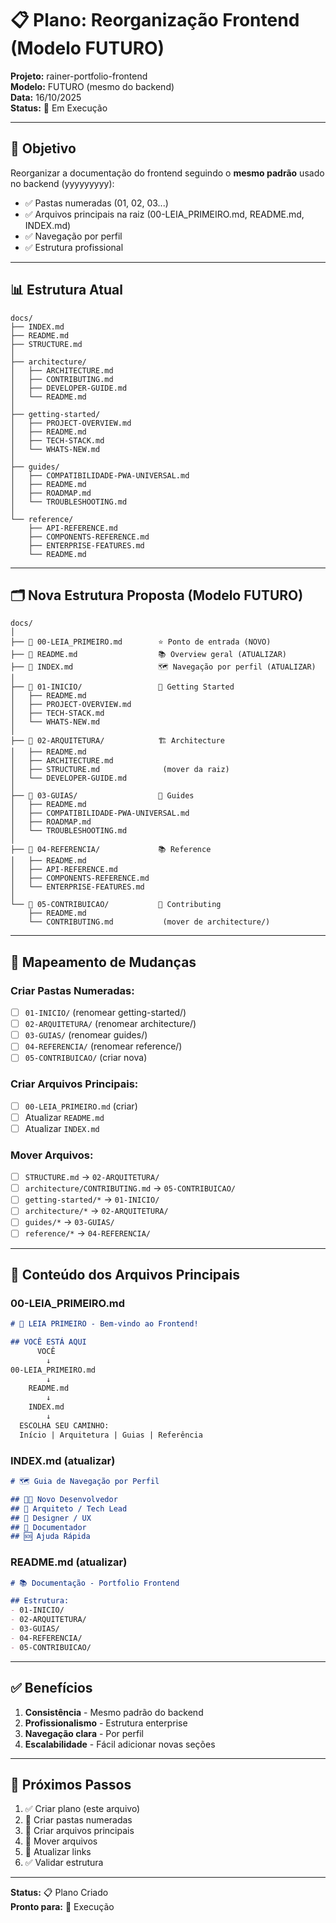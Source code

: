 # 📋 Plano: Reorganização Frontend (Modelo FUTURO)

**Projeto:** rainer-portfolio-frontend  
**Modelo:** FUTURO (mesmo do backend)  
**Data:** 16/10/2025  
**Status:** 🔄 Em Execução

---

## 🎯 Objetivo

Reorganizar a documentação do frontend seguindo o **mesmo padrão** usado no backend (yyyyyyyyy):
- ✅ Pastas numeradas (01, 02, 03...)
- ✅ Arquivos principais na raiz (00-LEIA_PRIMEIRO.md, README.md, INDEX.md)
- ✅ Navegação por perfil
- ✅ Estrutura profissional

---

## 📊 Estrutura Atual

```
docs/
├── INDEX.md
├── README.md
├── STRUCTURE.md
│
├── architecture/
│   ├── ARCHITECTURE.md
│   ├── CONTRIBUTING.md
│   ├── DEVELOPER-GUIDE.md
│   └── README.md
│
├── getting-started/
│   ├── PROJECT-OVERVIEW.md
│   ├── README.md
│   ├── TECH-STACK.md
│   └── WHATS-NEW.md
│
├── guides/
│   ├── COMPATIBILIDADE-PWA-UNIVERSAL.md
│   ├── README.md
│   ├── ROADMAP.md
│   └── TROUBLESHOOTING.md
│
└── reference/
    ├── API-REFERENCE.md
    ├── COMPONENTS-REFERENCE.md
    ├── ENTERPRISE-FEATURES.md
    └── README.md
```

---

## 🗂️ Nova Estrutura Proposta (Modelo FUTURO)

```
docs/
│
├── 📄 00-LEIA_PRIMEIRO.md        ⭐ Ponto de entrada (NOVO)
├── 📄 README.md                  📚 Overview geral (ATUALIZAR)
├── 📄 INDEX.md                   🗺️ Navegação por perfil (ATUALIZAR)
│
├── 📂 01-INICIO/                 🚀 Getting Started
│   ├── README.md
│   ├── PROJECT-OVERVIEW.md
│   ├── TECH-STACK.md
│   └── WHATS-NEW.md
│
├── 📂 02-ARQUITETURA/            🏗️ Architecture
│   ├── README.md
│   ├── ARCHITECTURE.md
│   ├── STRUCTURE.md              (mover da raiz)
│   └── DEVELOPER-GUIDE.md
│
├── 📂 03-GUIAS/                  📖 Guides
│   ├── README.md
│   ├── COMPATIBILIDADE-PWA-UNIVERSAL.md
│   ├── ROADMAP.md
│   └── TROUBLESHOOTING.md
│
├── 📂 04-REFERENCIA/             📚 Reference
│   ├── README.md
│   ├── API-REFERENCE.md
│   ├── COMPONENTS-REFERENCE.md
│   └── ENTERPRISE-FEATURES.md
│
└── 📂 05-CONTRIBUICAO/           🤝 Contributing
    ├── README.md
    └── CONTRIBUTING.md           (mover de architecture/)
```

---

## 🔄 Mapeamento de Mudanças

### Criar Pastas Numeradas:
- [ ] `01-INICIO/` (renomear getting-started/)
- [ ] `02-ARQUITETURA/` (renomear architecture/)
- [ ] `03-GUIAS/` (renomear guides/)
- [ ] `04-REFERENCIA/` (renomear reference/)
- [ ] `05-CONTRIBUICAO/` (criar nova)

### Criar Arquivos Principais:
- [ ] `00-LEIA_PRIMEIRO.md` (criar)
- [ ] Atualizar `README.md`
- [ ] Atualizar `INDEX.md`

### Mover Arquivos:
- [ ] `STRUCTURE.md` → `02-ARQUITETURA/`
- [ ] `architecture/CONTRIBUTING.md` → `05-CONTRIBUICAO/`
- [ ] `getting-started/*` → `01-INICIO/`
- [ ] `architecture/*` → `02-ARQUITETURA/`
- [ ] `guides/*` → `03-GUIAS/`
- [ ] `reference/*` → `04-REFERENCIA/`

---

## 📝 Conteúdo dos Arquivos Principais

### 00-LEIA_PRIMEIRO.md
```markdown
# 🎯 LEIA PRIMEIRO - Bem-vindo ao Frontend!

## VOCÊ ESTÁ AQUI
      VOCÊ
        ↓
00-LEIA_PRIMEIRO.md
        ↓
    README.md
        ↓
    INDEX.md
        ↓
  ESCOLHA SEU CAMINHO:
  Início | Arquitetura | Guias | Referência
```

### INDEX.md (atualizar)
```markdown
# 🗺️ Guia de Navegação por Perfil

## 👨‍💻 Novo Desenvolvedor
## 🏢 Arquiteto / Tech Lead
## 🎨 Designer / UX
## 📝 Documentador
## 🆘 Ajuda Rápida
```

### README.md (atualizar)
```markdown
# 📚 Documentação - Portfolio Frontend

## Estrutura:
- 01-INICIO/
- 02-ARQUITETURA/
- 03-GUIAS/
- 04-REFERENCIA/
- 05-CONTRIBUICAO/
```

---

## ✅ Benefícios

1. **Consistência** - Mesmo padrão do backend
2. **Profissionalismo** - Estrutura enterprise
3. **Navegação clara** - Por perfil
4. **Escalabilidade** - Fácil adicionar novas seções

---

## 🚀 Próximos Passos

1. ✅ Criar plano (este arquivo)
2. 🔄 Criar pastas numeradas
3. 🔄 Criar arquivos principais
4. 🔄 Mover arquivos
5. 🔄 Atualizar links
6. ✅ Validar estrutura

---

**Status:** 📋 Plano Criado  
**Pronto para:** 🚀 Execução

